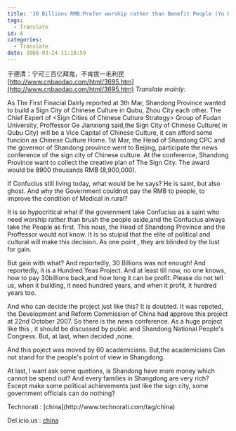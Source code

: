 ```yaml
---
title: '30 Billions RMB:Prefer worship rather than Benefit People (Yu Deqing)'
tags:
  - Translate
id: 6
categories:
  - Translate
date: 2008-03-24 11:18:59
---
```


于德清：宁可三百亿拜鬼，不肯拔一毛利民<span lang="EN-US">[http://www.cnbaodao.com/html/3695.htm](http://www.cnbaodao.com/html/3695.htm)</span>
_Translate
mainly:_

<span>As The First Finacial Dairly reported at 3th Mar, Shandong Province wanted to build a Sign City of Chinese Culture in Qubu, Zhou City each other. The Chief Expert of &lt;Sign Cities of Chinese Culture Strategy&gt; Group of Fudan University, Proffessor Ge Jianxiong said,the Sign City of Chinese Culture( in Qubu City) will be a Vice Capital of Chinese Culture, it can afford some funcion as Chinese Culture Home. 1st Mar, the Head of Shandong CPC and the governor of Shandong province went to Beijing, participate the news conference of the sign city of Chinese culture. At the conference, Shandong Province want to collect the creative plan of The Sign
City. The award would be 8900 thousands RMB (8,900,000).</span>

If Confucius still living today, what would be he says? He is saint, but also ghost. And why the Government couldnot pay the RMB to people, to improve the condition of Medical in rural?

It is so hypocritical what if the government take Confucius as a saint who need worship rather than brush the people aside,and the Confucius always take the People as first. This nous, the Head of Shandong Province and the Proffessor would not know. It is so stuipid that the elite of political and cultural will make this decision. As one point , they are blinded by the lust for gain.

But gain with what? And reportedly, 30 Billions was not enough! And reportedly, it is a Hundred Yeas Project. And at least till now, no one knows, how to pay 30billions back,and how long it can be profit. Please do not tell us, when it building, it need hundred years, and when it profit, it hurdred years too.

And who can decide the project just like this? It is doubted. It was repoted, the Development and Reform Commission of China had approve this project at 22nd October 2007\. So there is the news conference. As a huge project like this , it should be discussed by public and Shandong National People's Congress. But, at last, when decided ,none.

And this poject was moved by 60 academicians. But,the academicians Can not stand for the people's point of view in Shangdong.

At last, I want ask some quetions, is Shandong have more money which cannot be spend out? And every families in Shangdong are very rich? Except make some political achievements just like the sign city, some government officials can do nothing?

  <!-- Tag links generated by Zoundry Raven. Do not manually edit. http://www.zoundryraven.com -->  <span class="ztags"><span class="ztagspace">Technorati</span> : [china](http://www.technorati.com/tag/china)</span>  
 <span class="ztags"><span class="ztagspace">Del.icio.us</span> : [china](http://del.icio.us/tag/china)</span> 